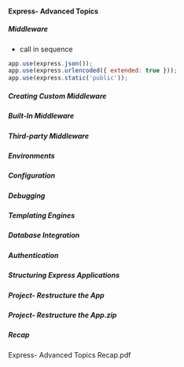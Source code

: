 #### Express- Advanced Topics

##### Middleware
* call in sequence
```javascript
app.use(express.json()); 
app.use(express.urlencoded({ extended: true })); 
app.use(express.static('public'));
```

##### Creating Custom Middleware

##### Built-In Middleware

##### Third-party Middleware

##### Environments

##### Configuration

##### Debugging

##### Templating Engines

##### Database Integration

##### Authentication

##### Structuring Express Applications

##### Project- Restructure the App

##### Project- Restructure the App.zip

##### Recap
Express- Advanced Topics Recap.pdf
